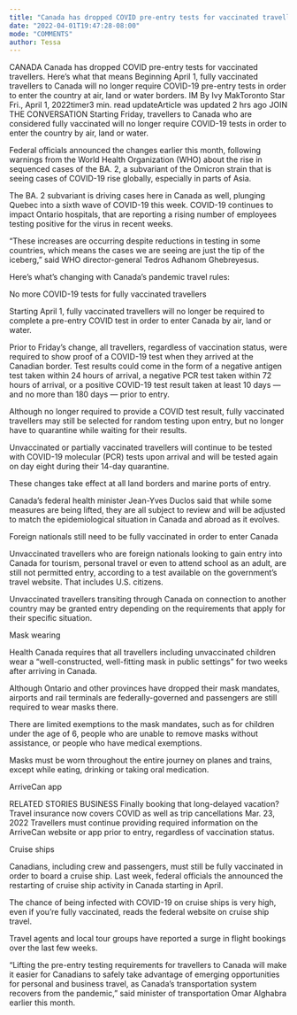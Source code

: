 ```yaml
---
title: "Canada has dropped COVID pre-entry tests for vaccinated travellers. Here’s what that means"
date: "2022-04-01T19:47:28-08:00"
mode: "COMMENTS"
author: Tessa
---
```


CANADA
Canada has dropped COVID pre-entry tests for vaccinated travellers. Here’s what that means
Beginning April 1, fully vaccinated travellers to Canada will no longer require COVID-19 pre-entry tests in order to enter the country at air, land or water borders.
IM
By Ivy MakToronto Star
Fri., April 1, 2022timer3 min. read
updateArticle was updated 2 hrs ago
JOIN THE CONVERSATION
Starting Friday, travellers to Canada who are considered fully vaccinated will no longer require COVID-19 tests in order to enter the country by air, land or water.

Federal officials announced the changes earlier this month, following warnings from the World Health Organization (WHO) about the rise in sequenced cases of the BA. 2, a subvariant of the Omicron strain that is seeing cases of COVID-19 rise globally, especially in parts of Asia.

The BA. 2 subvariant is driving cases here in Canada as well, plunging Quebec into a sixth wave of COVID-19 this week. COVID-19 continues to impact Ontario hospitals, that are reporting a rising number of employees testing positive for the virus in recent weeks.

“These increases are occurring despite reductions in testing in some countries, which means the cases we are seeing are just the tip of the iceberg,” said WHO director-general Tedros Adhanom Ghebreyesus.

Here’s what’s changing with Canada’s pandemic travel rules:

No more COVID-19 tests for fully vaccinated travellers

Starting April 1, fully vaccinated travellers will no longer be required to complete a pre-entry COVID test in order to enter Canada by air, land or water.

Prior to Friday’s change, all travellers, regardless of vaccination status, were required to show proof of a COVID-19 test when they arrived at the Canadian border. Test results could come in the form of a negative antigen test taken within 24 hours of arrival, a negative PCR test taken within 72 hours of arrival, or a positive COVID-19 test result taken at least 10 days — and no more than 180 days — prior to entry.

Although no longer required to provide a COVID test result, fully vaccinated travellers may still be selected for random testing upon entry, but no longer have to quarantine while waiting for their results.

Unvaccinated or partially vaccinated travellers will continue to be tested with COVID-19 molecular (PCR) tests upon arrival and will be tested again on day eight during their 14-day quarantine.

These changes take effect at all land borders and marine ports of entry.

Canada’s federal health minister Jean-Yves Duclos said that while some measures are being lifted, they are all subject to review and will be adjusted to match the epidemiological situation in Canada and abroad as it evolves.

Foreign nationals still need to be fully vaccinated in order to enter Canada

Unvaccinated travellers who are foreign nationals looking to gain entry into Canada for tourism, personal travel or even to attend school as an adult, are still not permitted entry, according to a test available on the government’s travel website. That includes U.S. citizens.

Unvaccinated travellers transiting through Canada on connection to another country may be granted entry depending on the requirements that apply for their specific situation.

Mask wearing

Health Canada requires that all travellers including unvaccinated children wear a “well-constructed, well-fitting mask in public settings” for two weeks after arriving in Canada.

Although Ontario and other provinces have dropped their mask mandates, airports and rail terminals are federally-governed and passengers are still required to wear masks there.

There are limited exemptions to the mask mandates, such as for children under the age of 6, people who are unable to remove masks without assistance, or people who have medical exemptions.

Masks must be worn throughout the entire journey on planes and trains, except while eating, drinking or taking oral medication.

ArriveCan app

RELATED STORIES
BUSINESS
Finally booking that long-delayed vacation? Travel insurance now covers COVID as well as trip cancellations
Mar. 23, 2022
Travellers must continue providing required information on the ArriveCan website or app prior to entry, regardless of vaccination status.

Cruise ships

Canadians, including crew and passengers, must still be fully vaccinated in order to board a cruise ship. Last week, federal officials the announced the restarting of cruise ship activity in Canada starting in April.

The chance of being infected with COVID-19 on cruise ships is very high, even if you’re fully vaccinated, reads the federal website on cruise ship travel.

Travel agents and local tour groups have reported a surge in flight bookings over the last few weeks.

“Lifting the pre-entry testing requirements for travellers to Canada will make it easier for Canadians to safely take advantage of emerging opportunities for personal and business travel, as Canada’s transportation system recovers from the pandemic,” said minister of transportation Omar Alghabra earlier this month.
